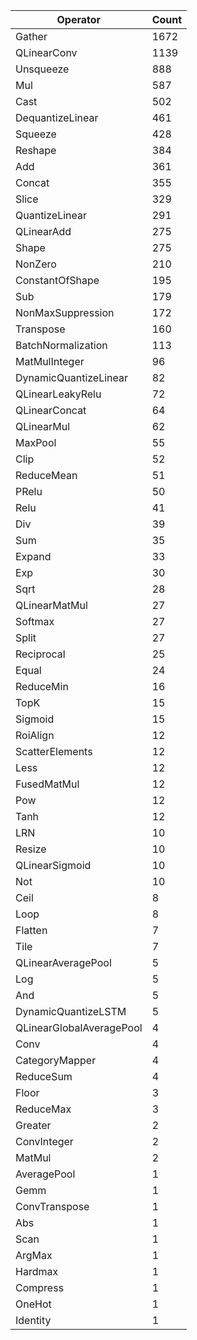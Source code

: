| Operator                    | Count |
| ------------------------    | ----- |
| Gather                      | 1672  |
| QLinearConv                 | 1139  |
| Unsqueeze                   | 888   |
| Mul                         | 587   |
| Cast                        | 502   |
| DequantizeLinear            | 461   |
| Squeeze                     | 428   |
| Reshape                     | 384   |
| Add                         | 361   |
| Concat                      | 355   |
| Slice                       | 329   |
| QuantizeLinear              | 291   |
| QLinearAdd                  | 275   |
| Shape                       | 275   |
| NonZero                     | 210   |
| ConstantOfShape             | 195   |
| Sub                         | 179   |
| NonMaxSuppression           | 172   |
| Transpose                   | 160   |
| BatchNormalization          | 113   |
| MatMulInteger               | 96    |
| DynamicQuantizeLinear       | 82    |
| QLinearLeakyRelu            | 72    |
| QLinearConcat               | 64    |
| QLinearMul                  | 62    |
| MaxPool                     | 55    |
| Clip                        | 52    |
| ReduceMean                  | 51    |
| PRelu                       | 50    |
| Relu                        | 41    |
| Div                         | 39    |
| Sum                         | 35    |
| Expand                      | 33    |
| Exp                         | 30    |
| Sqrt                        | 28    |
| QLinearMatMul               | 27    |
| Softmax                     | 27    |
| Split                       | 27    |
| Reciprocal                  | 25    |
| Equal                       | 24    |
| ReduceMin                   | 16    |
| TopK                        | 15    |
| Sigmoid                     | 15    |
| RoiAlign                    | 12    |
| ScatterElements             | 12    |
| Less                        | 12    |
| FusedMatMul                 | 12    |
| Pow                         | 12    |
| Tanh                        | 12    |
| LRN                         | 10    |
| Resize                      | 10    |
| QLinearSigmoid              | 10    |
| Not                         | 10    |
| Ceil                        | 8     |
| Loop                        | 8     |
| Flatten                     | 7     |
| Tile                        | 7     |
| QLinearAveragePool          | 5     |
| Log                         | 5     |
| And                         | 5     |
| DynamicQuantizeLSTM         | 5     |
| QLinearGlobalAveragePool    | 4     |
| Conv                        | 4     |
| CategoryMapper              | 4     |
| ReduceSum                   | 4     |
| Floor                       | 3     |
| ReduceMax                   | 3     |
| Greater                     | 2     |
| ConvInteger                 | 2     |
| MatMul                      | 2     |
| AveragePool                 | 1     |
| Gemm                        | 1     |
| ConvTranspose               | 1     |
| Abs                         | 1     |
| Scan                        | 1     |
| ArgMax                      | 1     |
| Hardmax                     | 1     |
| Compress                    | 1     |
| OneHot                      | 1     |
| Identity                    | 1     |
